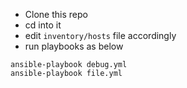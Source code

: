 * Clone this repo
* cd into it
* edit `inventory/hosts` file accordingly
* run playbooks as below

```
ansible-playbook debug.yml
ansible-playbook file.yml
```

